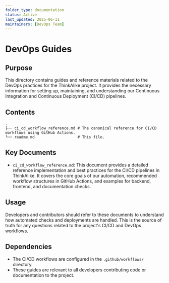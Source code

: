 ```yaml
---
folder_type: documentation
status: Active
last_updated: 2025-06-11
maintainers: [DevOps Team]
---
```


# DevOps Guides

## Purpose
This directory contains guides and reference materials related to the DevOps practices for the ThinkAlike project. It provides the necessary information for setting up, maintaining, and understanding our Continuous Integration and Continuous Deployment (CI/CD) pipelines.

## Contents
```
.
├── ci_cd_workflow_reference.md # The canonical reference for CI/CD workflows using GitHub Actions.
└── readme.md                   # This file.
```

## Key Documents

- `ci_cd_workflow_reference.md`: This document provides a detailed reference implementation and best practices for the CI/CD pipelines in ThinkAlike. It covers the core goals of our automation, recommended workflow structures in GitHub Actions, and examples for backend, frontend, and documentation checks.

## Usage
Developers and contributors should refer to these documents to understand how automated checks and deployments are handled. This is the source of truth for any questions related to the project's CI/CD and DevOps workflows.

## Dependencies
- The CI/CD workflows are configured in the `.github/workflows/` directory.
- These guides are relevant to all developers contributing code or documentation to the project.
